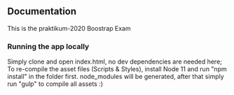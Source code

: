 ## Documentation

This is the praktikum-2020 Boostrap Exam 

### Running the app locally

Simply clone and open index.html, no dev dependencies are needed here;
To re-compile the asset files (Scripts & Styles), install Node 11 and run "npm install" in the folder first. node_modules will be generated, after that simply run "gulp" to compile all assets :)
